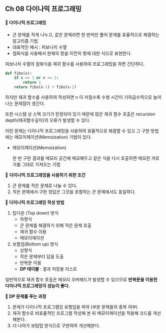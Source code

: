 ## Ch 08 다이나믹 프로그래밍



#### 🌱 다이나믹 프로그래밍

- 큰 문제를 작게 나누고, 같은 문제라면 한 번씩만 풀어 문제를 효율적으로 해결하는 알고리즘 기법
- 대표적인 예시 : 피보나치 수열
- 점화식을 사용해서 현재의 항을 이전의 항에 대한 식으로 표현한다.



피보나치 수열의 점화식을 재귀 함수를 사용하여 프로그래밍을 하면 간단하다. 

```python
def fibo(x):
	if x == 1 or x == 2:
		return 1
	return fibo(x-1) + fibo(x-2)
```

하지만 재귀 함수를 사용하여 작성하면 n 이 커질수록 수행 시간이 기하급수적으로 늘어나는 문제점이 생긴다.

또한 시스템 상 스택 크기가 한정되어 있기 때문에 많은 재귀 함수 호출은 recursion depth(재귀함수깊이)의 오류가 발생할 수 있다.

이런 문제는 다이나믹 프로그래밍을 사용하여 효율적으로 해결할 수 있고 그 구현 방법에는 메모이제이션(Memoization) 기법이 있다.

 * 메모이제이션(Memoization)

   한 번 구한 결과를 메모리 공간에 메모해두고 같은 식을 다시 호출하면 메모한 겨로가를 그대로 가져오는 기법

🌱 **다이나믹 프로그래밍을 사용하기 위한 조건**

1. 큰 문제를 작은 문제로 나눌 수 있다.	
2. 작은 문제에서 구한 정답은 그것을 포함하는 큰 문제에서도 동일하다.



**🌱 다이나믹 프로그래밍 작성 방법**

1. 탑다운 (Top down) 방식
   - 하향식
   - 큰 문제를 해결하기 위해 작은 문제 호출
   - 재귀 함수 이용
   - 메모이제이션
2. 보틈업(Bottom up) 방식
   - 상향식
   - 작은 문제부터 답을 도출
   - 반복문 이용
   - **DP 테이블** : 결과 저장용 리스트

일반적으로 재귀 함수 호출은 메모리 오버헤드가 발생할 수 있으므로 **반복문을 이용한 다이나믹 프로그래밍이 성능이 좋다.**



**🌱 DP 문제를 푸는 과정**

1. 문제가 다이나믹 프로그램잉 유형임을 파악 (부분 문제들의 중복 여부)
2. 재귀 함수로 비효율적인 프로그램 작성해 본 뒤 메모이제이션을 적용해 코드를 개선해본다.
3. 더 나아가 보텀업 방식으로 구현하여 개선해본다.



